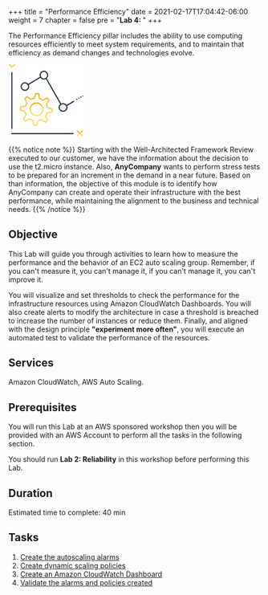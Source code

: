 +++
title = "Performance Efficiency"
date = 2021-02-17T17:04:42-06:00
weight = 7
chapter = false
pre = "<b>Lab 4:  </b>"
+++

The Performance Efficiency pillar includes the ability to use computing resources efficiently to meet system requirements, and to maintain that efficiency as demand changes and technologies evolve.


<img src="images/per.png" alt="drawing" width="150"/>


{{% notice note %}}
Starting with the Well-Architected Framework Review executed to our customer, we have the information about the decision to use the t2.micro instance. Also, **AnyCompany** wants to perform stress tests to be prepared for an increment in the demand in a near future.
Based on than information, the objective of this module is to identify how AnyCompany can create and operate their infrastructure with the best performance, while maintaining the alignment to the business and technical needs. 
{{% /notice %}}

## Objective

This Lab will guide you through activities to learn how to measure the performance and the behavior of an EC2 auto scaling group.
Remember, if you can't measure it, you can't manage it, if you can't manage it, you can't improve it. 

You will visualize and set thresholds to check the performance for the infrastructure resources using Amazon CloudWatch Dashboards. You will also create alerts to modify the architecture in case a threshold is breached to increase the number of instances or reduce them. Finally, and aligned with the design principle **"experiment more often"**, you will execute an automated test to validate the performance of the resources. 


## Services

Amazon CloudWatch, AWS Auto Scaling.

## Prerequisites

You will run this Lab at an AWS sponsored workshop then you will be provided with an AWS Account to perform all the tasks in the following section.

You should run **Lab 2: Reliability** in this workshop before performing this Lab. 

## Duration

Estimated time to complete: 40 min

## Tasks

1. [Create the autoscaling alarms](https://main.d2azidedm760yt.amplifyapp.com/work5/task-1/)
2. [Create dynamic scaling policies](https://main.d2azidedm760yt.amplifyapp.com/work5/task-2/)
3. [Create an Amazon CloudWatch Dashboard](https://main.d2azidedm760yt.amplifyapp.com/work5/task-3/)
4. [Validate the alarms and policies created](https://main.d2azidedm760yt.amplifyapp.com/work5/task-4/)
